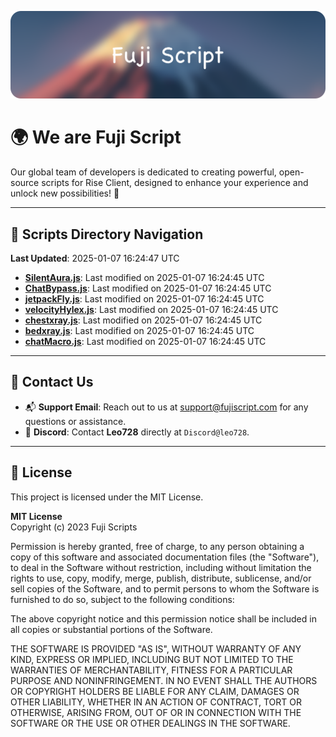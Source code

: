 ![Banner](.github/b.webp)

# 🌍 **We are Fuji Script**

Our global team of developers is dedicated to creating powerful, open-source scripts for Rise Client, designed to enhance your experience and unlock new possibilities! 🌟

---
<!-- SCRIPTS_NAVIGATION_START -->
## 📂 **Scripts Directory Navigation**

**Last Updated**: 2025-01-07 16:24:47 UTC

- **[SilentAura.js](scripts/SilentAura.js)**: Last modified on 2025-01-07 16:24:45 UTC
- **[ChatBypass.js](scripts/ChatBypass.js)**: Last modified on 2025-01-07 16:24:45 UTC
- **[jetpackFly.js](scripts/jetpackFly.js)**: Last modified on 2025-01-07 16:24:45 UTC
- **[velocityHylex.js](scripts/velocityHylex.js)**: Last modified on 2025-01-07 16:24:45 UTC
- **[chestxray.js](scripts/chestxray.js)**: Last modified on 2025-01-07 16:24:45 UTC
- **[bedxray.js](scripts/bedxray.js)**: Last modified on 2025-01-07 16:24:45 UTC
- **[chatMacro.js](scripts/chatMacro.js)**: Last modified on 2025-01-07 16:24:45 UTC

<!-- SCRIPTS_NAVIGATION_END -->

---

## 💬 **Contact Us**  
- 📬 **Support Email**: Reach out to us at [support@fujiscript.com](mailto:support@fujiscript.com) for any questions or assistance.  
- 💬 **Discord**: Contact **Leo728** directly at `Discord@leo728`.

---

## 📜 **License**

This project is licensed under the MIT License.  

**MIT License**  
Copyright (c) 2023 Fuji Scripts  

Permission is hereby granted, free of charge, to any person obtaining a copy of this software and associated documentation files (the "Software"), to deal in the Software without restriction, including without limitation the rights to use, copy, modify, merge, publish, distribute, sublicense, and/or sell copies of the Software, and to permit persons to whom the Software is furnished to do so, subject to the following conditions:  

The above copyright notice and this permission notice shall be included in all copies or substantial portions of the Software.  

THE SOFTWARE IS PROVIDED "AS IS", WITHOUT WARRANTY OF ANY KIND, EXPRESS OR IMPLIED, INCLUDING BUT NOT LIMITED TO THE WARRANTIES OF MERCHANTABILITY, FITNESS FOR A PARTICULAR PURPOSE AND NONINFRINGEMENT. IN NO EVENT SHALL THE AUTHORS OR COPYRIGHT HOLDERS BE LIABLE FOR ANY CLAIM, DAMAGES OR OTHER LIABILITY, WHETHER IN AN ACTION OF CONTRACT, TORT OR OTHERWISE, ARISING FROM, OUT OF OR IN CONNECTION WITH THE SOFTWARE OR THE USE OR OTHER DEALINGS IN THE SOFTWARE.  
